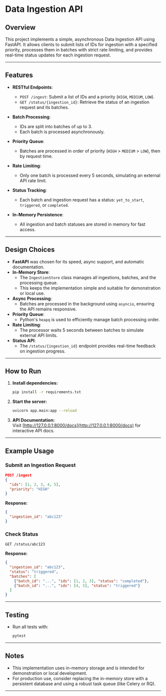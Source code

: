 # Data Ingestion API

## Overview

This project implements a simple, asynchronous Data Ingestion API using FastAPI. It allows clients to submit lists of IDs for ingestion with a specified priority, processes them in batches with strict rate limiting, and provides real-time status updates for each ingestion request.

---

## Features

- **RESTful Endpoints**:  
  - `POST /ingest`: Submit a list of IDs and a priority (`HIGH`, `MEDIUM`, `LOW`).
  - `GET /status/{ingestion_id}`: Retrieve the status of an ingestion request and its batches.

- **Batch Processing**:  
  - IDs are split into batches of up to 3.
  - Each batch is processed asynchronously.

- **Priority Queue**:  
  - Batches are processed in order of priority (`HIGH` > `MEDIUM` > `LOW`), then by request time.

- **Rate Limiting**:  
  - Only one batch is processed every 5 seconds, simulating an external API rate limit.

- **Status Tracking**:  
  - Each batch and ingestion request has a status: `yet_to_start`, `triggered`, or `completed`.

- **In-Memory Persistence**:  
  - All ingestion and batch statuses are stored in memory for fast access.

---

## Design Choices

- **FastAPI** was chosen for its speed, async support, and automatic documentation.
- **In-Memory Store**:  
  - The `IngestionStore` class manages all ingestions, batches, and the processing queue.
  - This keeps the implementation simple and suitable for demonstration or local use.
- **Async Processing**:  
  - Batches are processed in the background using `asyncio`, ensuring the API remains responsive.
- **Priority Queue**:  
  - Python's `heapq` is used to efficiently manage batch processing order.
- **Rate Limiting**:  
  - The processor waits 5 seconds between batches to simulate external API limits.
- **Status API**:  
  - The `/status/{ingestion_id}` endpoint provides real-time feedback on ingestion progress.

---

## How to Run

1. **Install dependencies:**
    ```sh
    pip install -r requirements.txt
    ```

2. **Start the server:**
    ```sh
    uvicorn app.main:app --reload
    ```

3. **API Documentation:**  
   Visit [http://127.0.0.1:8000/docs](http://127.0.0.1:8000/docs) for interactive API docs.

---

## Example Usage

### Submit an Ingestion Request

```json
POST /ingest
{
  "ids": [1, 2, 3, 4, 5],
  "priority": "HIGH"
}
```

**Response:**
```json
{
  "ingestion_id": "abc123"
}
```

### Check Status

```http
GET /status/abc123
```

**Response:**
```json
{
  "ingestion_id": "abc123",
  "status": "triggered",
  "batches": [
    {"batch_id": "...", "ids": [1, 2, 3], "status": "completed"},
    {"batch_id": "...", "ids": [4, 5], "status": "triggered"}
  ]
}
```

---

## Testing

- Run all tests with:
    ```sh
    pytest
    ```

---

## Notes

- This implementation uses in-memory storage and is intended for demonstration or local development.
- For production use, consider replacing the in-memory store with a persistent database and using a robust task queue (like Celery or RQ).

---
